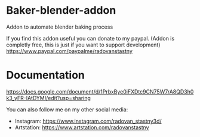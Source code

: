 # Baker-blender-addon
Addon to automate blender baking process

If you find this addon useful you can donate to my paypal. (Addon is completly free, this is just if you want to support development)
https://www.paypal.com/paypalme/radovanstastny


# Documentation
https://docs.google.com/document/d/1PrbxBye0iFXDtc9CN75W7rA8QD3h0k3_yFR-IAtDYMI/edit?usp=sharing

You can also follow me on my other social media:
- Instagram: https://www.instagram.com/radovan_stastny3d/
- Artstation: https://www.artstation.com/radovanstastny
